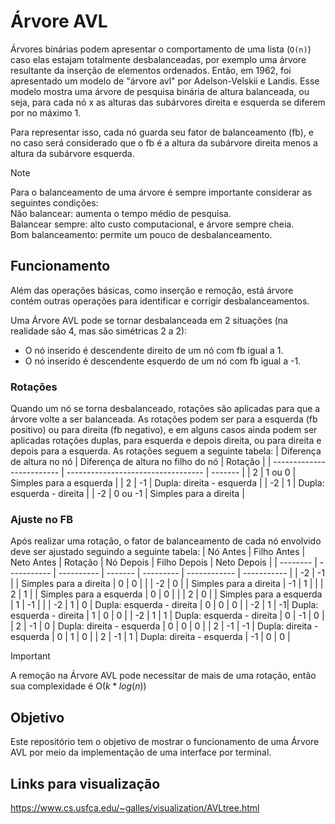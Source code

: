 # Árvore AVL
Árvores binárias podem apresentar o comportamento de uma lista (`O(n)`) caso elas estajam totalmente desbalanceadas, por exemplo uma árvore resultante da inserção de elementos ordenados. Então, em 1962, foi apresentado um modelo de "árvore avl" por Adelson-Velskii e Landis. Esse modelo mostra uma árvore de pesquisa binária de altura balanceada, ou seja, para cada nó x as alturas das subárvores direita e esquerda se diferem por no máximo 1.

Para representar isso, cada nó guarda seu fator de balanceamento (fb), e no caso será considerado que o fb é a altura da subárvore direita menos a altura da subárvore esquerda.
> [!note]
> Para o balanceamento de uma árvore é sempre importante considerar as seguintes condições: \
> Não balancear: aumenta o tempo médio de pesquisa. \
> Balancear sempre: alto custo computacional, e árvore sempre cheia. \
> Bom balanceamento: permite um pouco de desbalanceamento. 

## Funcionamento
Além das operações básicas, como inserção e remoção, está árvore contém outras operações para identificar e corrigir desbalanceamentos.

Uma Árvore AVL pode se tornar desbalanceada em 2 situações (na realidade são 4, mas são simétricas 2 a 2):
- O nó inserido é descendente direito de um nó com fb igual a 1.
- O nó inserido é descendente esquerdo de um nó com fb igual a -1.

### Rotações
Quando um nó se torna desbalanceado, rotações são aplicadas para que a árvore volte a ser balanceada. As rotações podem ser para a esquerda (fb positivo) ou para direita (fb negativo), e em alguns casos ainda podem ser aplicadas rotações duplas, para esquerda e depois direita, ou para direita e depois para a esquerda. As rotações seguem a seguinte tabela:
| Diferença de altura no nó | Diferença de altura no filho do nó | Rotação |
| ------------------------- | ---------------------------------- | ------- |
| 2 | 1 ou 0 | Simples para a esquerda |
| 2 | -1 | Dupla: direita - esquerda |
| -2 | 1 | Dupla: esquerda - direita |
| -2 | 0 ou -1 | Simples para a direita |

### Ajuste no FB
Após realizar uma rotação, o fator de balanceamento de cada nó envolvido deve ser ajustado seguindo a seguinte tabela:
| Nó Antes | Filho Antes | Neto Antes | Rotação | Nó Depois | Filho Depois | Neto Depois |
| -------- | ----------- | ---------- | ------- | --------- | ------------ | ----------- |
| -2 | -1 | | Simples para a direita | 0 | 0 | |
| -2 | 0 | | Simples para a direita | -1 | 1 | |
| 2 | 1 | | Simples para a esquerda | 0 | 0 | |
| 2 | 0 | | Simples para a esquerda | 1 | -1 | |
| -2 | 1 | 0 | Dupla: esquerda - direita | 0 | 0 | 0 |
| -2 | 1 | -1| Dupla: esquerda - direita | 1 | 0 | 0 |
| -2 | 1 | 1 | Dupla: esquerda - direita | 0 | -1 | 0 |
| 2 | -1 | 0 | Dupla: direita - esquerda | 0 | 0 | 0 |
| 2 | -1 | -1 | Dupla: direita - esquerda | 0 | 1 | 0 |
| 2 | -1 | 1 | Dupla: direita - esquerda | -1 | 0 | 0 |

> [!important]
> A remoção na Árvore AVL pode necessitar de mais de uma rotação, então sua complexidade é O($k * log(n)$)

## Objetivo
Este repositório tem o objetivo de mostrar o funcionamento de uma Árvore AVL por meio da implementação de uma interface por terminal.

## Links para visualização
https://www.cs.usfca.edu/~galles/visualization/AVLtree.html
